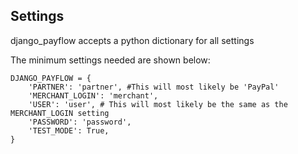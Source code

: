 ## Settings 

django_payflow accepts a python dictionary for all settings 

The minimum settings needed are shown below:

```
DJANGO_PAYFLOW = {
    'PARTNER': 'partner', #This will most likely be 'PayPal'
    'MERCHANT_LOGIN': 'merchant',
    'USER': 'user', # This will most likely be the same as the MERCHANT_LOGIN setting
    'PASSWORD': 'password',
    'TEST_MODE': True,
}
```

